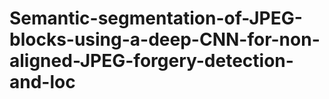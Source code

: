# Semantic-segmentation-of-JPEG-blocks-using-a-deep-CNN-for-non-aligned-JPEG-forgery-detection-and-loc